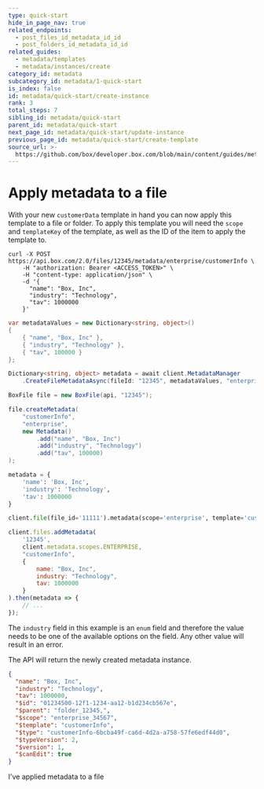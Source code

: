 ```yaml
---
type: quick-start
hide_in_page_nav: true
related_endpoints:
  - post_files_id_metadata_id_id
  - post_folders_id_metadata_id_id
related_guides:
  - metadata/templates
  - metadata/instances/create
category_id: metadata
subcategory_id: metadata/1-quick-start
is_index: false
id: metadata/quick-start/create-instance
rank: 3
total_steps: 7
sibling_id: metadata/quick-start
parent_id: metadata/quick-start
next_page_id: metadata/quick-start/update-instance
previous_page_id: metadata/quick-start/create-template
source_url: >-
  https://github.com/box/developer.box.com/blob/main/content/guides/metadata/1-quick-start/3-create-instance.md
---
```

# Apply metadata to a file

With your new `customerData` template in hand you can now apply this template to
a file or folder. To apply this template you will need the `scope` and
`templateKey` of the template, as well as the ID of the item to apply the
template to.

<Tabs>

<Tab title='cURL'>

```curl
curl -X POST https://api.box.com/2.0/files/12345/metadata/enterprise/customerInfo \
    -H "authorization: Bearer <ACCESS_TOKEN>" \
    -H "content-type: application/json" \
    -d '{
      "name": "Box, Inc",
      "industry": "Technology",
      "tav": 1000000
    }'
```

</Tab>

<Tab title='.NET'>

```csharp
var metadataValues = new Dictionary<string, object>()
{
    { "name", "Box, Inc" },
    { "industry", "Technology" },
    { "tav", 100000 }
};

Dictionary<string, object> metadata = await client.MetadataManager
    .CreateFileMetadataAsync(fileId: "12345", metadataValues, "enterprise", "customerInfo");
```

</Tab>

<Tab title='Java'>

```java
BoxFile file = new BoxFile(api, "12345");

file.createMetadata(
    "customerInfo",
    "enterprise",
    new Metadata()
        .add("name", "Box, Inc")
        .add("industry", "Technology")
        .add("tav", 100000)
);
```

</Tab>

<Tab title='Python'>

```python
metadata = {
    'name': 'Box, Inc',
    'industry': 'Technology',
    'tav': 1000000
}

client.file(file_id='11111').metadata(scope='enterprise', template='customerInfo').set(metadata)
```

</Tab>

<Tab title='Node'>

```js
client.files.addMetadata(
    '12345',
    client.metadata.scopes.ENTERPRISE,
    "customerInfo",
    {
        name: "Box, Inc",
        industry: "Technology",
        tav: 1000000
    }
).then(metadata => {
    // ...
});
```

</Tab>

</Tabs>

<Message warning>

The `industry` field in this example is an `enum` field and therefore the
value needs to be one of the available options on the field. Any other value
will result in an error.

</Message>

The API will return the newly created metadata instance.

```json
{
  "name": "Box, Inc",
  "industry": "Technology",
  "tav": 1000000,
  "$id": "01234500-12f1-1234-aa12-b1d234cb567e",
  "$parent": "folder_12345,",
  "$scope": "enterprise_34567",
  "$template": "customerInfo",
  "$type": "customerInfo-6bcba49f-ca6d-4d2a-a758-57fe6edf44d0",
  "$typeVersion": 2,
  "$version": 1,
  "$canEdit": true
}
```

<Next>

I've applied metadata to a file

</Next>